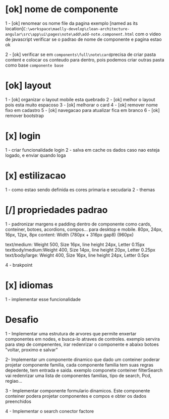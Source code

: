 # [ok] nome de componente
 1 - [ok] renomear os nome file da pagina exemplo [named as its location]`C:\workspace\maelly-develop\clean-architecture-angular\src\app\ui\pages\note\add\add-note.component.html` com o video de javascript verificar se o padrao de nome de componente e pagina estao ok

 2 - [ok] verificar se em `components\full\note\card`precisa de criar pasta content e colocar os conteudo para dentro, pois podemos criar outras pasta como base `componente base` 

# [ok] layout
  1 - [ok] organizar o layout mobile esta quebrado
  2 - [ok] melhor o layout pois esta muito espacoso 
  3 - [ok] melhorar o card
  4 - [ok] remover nome fixo em cadastro
  5 - [ok] navegacao para atualizar fica em branco
  6 - [ok] remover bootstrap
  
# [x] login
  1 - criar funcionalidade login
  2 - salva em cache os dados caso nao esteja logado, e enviar quando loga

# [x] estilizacao
  1 - como estao sendo definida es cores primaria e secudaria
  2 - themas

# [/] propriedades padrao
  1 - padronizar margens e padding dentro de componente como cards, conteiner, botoes, acordions,
  compos... para desktop e mobile.
  80px, 24px, 16px, 12px, 8px
  content: Width (780px + 316px gap8) (960px)

  text/medium: Weight 500, Size 16px, line height 24px, Letter 0.15px
  textbody/medium:Weight 400, Size 14px, line height 20px, Letter 0.25px
  text/body/large: Weight 400, Size 16px, line height 24px, Letter 0.5px

  
  4 - brakpoint

# [x] idiomas
  1 - implementar esse funcionalidade 

# Desafio
  1 - Implementar uma estrutura de arvores que permite enxertar componentes em nodes, e busca-lo atraves de controles.
  exemplo servira para step de compenentes, irar redenrizar o componente e abaixo botoes
  "voltar, proximo e salvar" 

  2- Implementar um componente dinamico que dado um conteiner poderar projetar componente familia, cada componente familia tem suas regras depedente, tem entrada e saida. exemplo componete conteiner filterSearch vai redenrizar
  uma lista de componentes familias, tipo de search, Pcd, regiao...

  3 - Implementar componente formulario dinamicos. Este componente conteiner podera projetar componentes e compos
  e obter os dados preenchidos

  4 -  Implementar o search conector factore